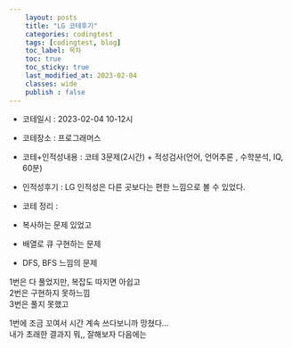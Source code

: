 ```yaml
---
    layout: posts
    title: "LG 코테후기"
    categories: codingtest
    tags: [codingtest, blog]
    toc_label: 목차
    toc: true
    toc_sticky: true
    last_modified_at: 2023-02-04
    classes: wide
    publish : false
---
```


- 코테일시 : 2023-02-04 10-12시  
- 코테장소 : 프로그래머스  
- 코테+인적성내용 : 코테 3문제(2시간) + 적성검사(언어, 언어추론 , 수학분석, IQ, 60분)
- 인적성후기 : LG 인적성은 다른 곳보다는 편한 느낌으로 볼 수 있었다.  

- 코테 정리 :  

- 복사하는 문제 있었고  
- 배열로 큐 구현하는 문제
- DFS, BFS 느낌의 문제  

1번은 다 풀었지만, 복잡도 따지면 아쉽고  
2번은 구현하지 못하느낌  
3번은 풀지 못했고  

1번에 조금 꼬여서 시간 계속 쓰다보니까 망쳤다...  
내가 초래한 결과지 뭐,, 잘해보자 다음에는  